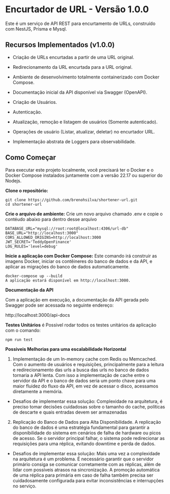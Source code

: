 # Encurtador de URL - Versão 1.0.0

Este é um serviço de API REST para encurtamento de URLs, construído com NestJS, Prisma e Mysql.

## Recursos Implementados (v1.0.0)

- Criação de URLs encurtadas a partir de uma URL original.

- Redirecionamento da URL encurtada para a URL original.

- Ambiente de desenvolvimento totalmente containerizado com Docker Compose.

- Documentação inicial da API disponível via Swagger (OpenAPI).

- Criação de Usuários.

- Autenticação.

- Atualização, remoção e listagem de usuários (Somente autenticado).

- Operações de usuário (Listar, atualizar, deletar) no encurtador URL.

- Implementação abstrata de Loggers para observabilidade.


## Como Começar

Para executar este projeto localmente, você precisará ter o Docker e o Docker Compose instalados juntamente com a versão 22.17 ou superior do Nodejs.

**Clone o repositório:**

```
git clone https://github.com/brenohsilva/shortener-url.git
cd shortener-url
```

**Crie o arquivo de ambiente:**
Crie um novo arquivo chamado .env e copie o contéudo abaixo para dentro desse arquivo

```
DATABASE_URL="mysql://root:root@localhost:4306/url-db"
BASE_URL="http://localhost:3000"
CORS_ALLOWED_ORIGINS=http://localhost:3000
JWT_SECRET='TeddyOpenFinance'
LOG_RULES='level=debug'

```

**Inicie a aplicação com Docker Compose:**
Este comando irá construir as imagens Docker, iniciar os contêineres do banco de dados e da API, e aplicar as migrações do banco de dados automaticamente.

```
docker-compose up --build
A aplicação estará disponível em http://localhost:3000.
```

**Documentação da API**

Com a aplicação em execução, a documentação da API gerada pelo Swagger pode ser acessada no seguinte endereço:

http://localhost:3000/api-docs


**Testes Unitários**
é Possivel rodar todos os testes unitários da aplicação com o comando: 
```
npm run test
```

**Possiveis Melhorias para uma escalabilidade Horizontal**

1. Implementação de um In-memory cache com Redis ou Memcached. Com o aumento de usuários e requisições, principalmente
para a leitura e redirecionamento das urls a busca das urls no banco de dados tornaria a API lenta. Com isso a implementação de cache entre o servidor da API e o banco de dados seria um ponto chave para uma maior fluidez do fluxo da API, em vez de acessar o disco, acessamos diretamente a memória.

- Desafios de implementar essa solução: Complexidade na arquitetura, é preciso tomar decisões cuidadosas sobre o tamanho do cache, políticas de descarte e quais entradas devem ser armazenadas

2. Replicação do Banco de Dados para Alta Disponibilidade. A replicação do banco de dados é uma estratégia fundamental para garantir a disponibilidade do sistema em cenários de falha de hardware ou picos de acesso.  Se o servidor principal falhar, o sistema pode redirecionar as requisições para uma réplica, evitando downtime e perda de dados.

- Desafios de implementar essa solução: Mais uma vez a complexidade na arquitetura é um problema. É necessário garantir que o servidor primário consiga se comunicar corretamente com as réplicas, além de lidar com possíveis atrasos na sincronização. A promoção automática de uma réplica para primária em caso de falha também precisa ser cuidadosamente configurada para evitar inconsistências e interrupções no serviço.
